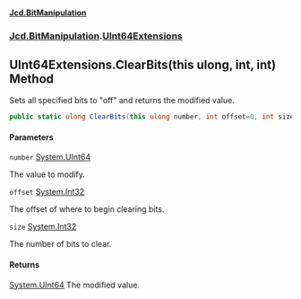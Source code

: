 #### [Jcd.BitManipulation](index 'index')
### [Jcd.BitManipulation](Jcd.BitManipulation 'Jcd.BitManipulation').[UInt64Extensions](Jcd.BitManipulation.UInt64Extensions 'Jcd.BitManipulation.UInt64Extensions')

## UInt64Extensions.ClearBits(this ulong, int, int) Method

Sets all specified bits to "off" and returns the modified value.

```csharp
public static ulong ClearBits(this ulong number, int offset=0, int size=64);
```
#### Parameters

<a name='Jcd.BitManipulation.UInt64Extensions.ClearBits(thisulong,int,int).number'></a>

`number` [System.UInt64](https://docs.microsoft.com/en-us/dotnet/api/System.UInt64 'System.UInt64')

The value to modify.

<a name='Jcd.BitManipulation.UInt64Extensions.ClearBits(thisulong,int,int).offset'></a>

`offset` [System.Int32](https://docs.microsoft.com/en-us/dotnet/api/System.Int32 'System.Int32')

The offset of where to begin clearing bits.

<a name='Jcd.BitManipulation.UInt64Extensions.ClearBits(thisulong,int,int).size'></a>

`size` [System.Int32](https://docs.microsoft.com/en-us/dotnet/api/System.Int32 'System.Int32')

The number of bits to clear.

#### Returns
[System.UInt64](https://docs.microsoft.com/en-us/dotnet/api/System.UInt64 'System.UInt64')
The modified value.